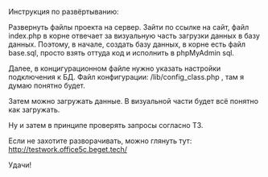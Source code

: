 Инструкция по развёртыванию:

Развернуть файлы проекта на сервер. Зайти по ссылке на сайт, файл index.php в корне отвечает за визуальную часть загрузки данных в базу данных.
Поэтому, в начале, создать базу данных, в корне есть файл base.sql, просто взять оттуда код и исполнить в phpMyAdmin sql.

Далее, в концигурационном файле нужно указать настройки подключения к БД.
Файл конфигурации: /lib/config_class.php , там я думаю понятно будет.

Затем можно загружать данные. В визуальной части будет всё понятно как загружать.

Ну и затем в принципе проверять запросы согласно ТЗ.

Если не захотите разворачивать, можно глянуть тут: http://testwork.office5c.beget.tech/

Удачи!

